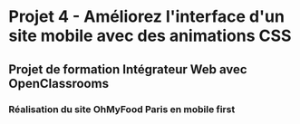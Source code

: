 # Projet 4 - Améliorez l'interface d'un site mobile avec des animations CSS
## Projet de formation Intégrateur Web avec OpenClassrooms
### Réalisation du site OhMyFood Paris en mobile first